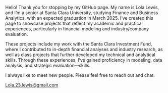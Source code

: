 Hello! Thank you for stopping by my GitHub page. My name is Lola Lewis, and I’m a senior at Santa Clara University, studying Finance and Business Analytics, with an expected graduation in March 2025. I’ve created this page to showcase projects that reflect my academic and practical experiences, particularly in financial modeling and industry/company evaluation.

These projects include my work with the Santa Clara Investment Fund, where I contributed to in-depth financial analyses and industry research, as well as class projects that further developed my technical and analytical skills. Through these experiences, I’ve gained proficiency in modeling, data analysis, and strategic evaluation—skills.

I always like to meet new people. Please feel free to reach out and chat.

Lola.23.lewis@gmail.com
